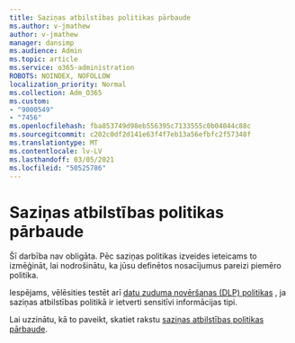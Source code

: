 ```yaml
---
title: Saziņas atbilstības politikas pārbaude
ms.author: v-jmathew
author: v-jmathew
manager: dansimp
ms.audience: Admin
ms.topic: article
ms.service: o365-administration
ROBOTS: NOINDEX, NOFOLLOW
localization_priority: Normal
ms.collection: Adm_O365
ms.custom:
- "9000549"
- "7456"
ms.openlocfilehash: fba853749d98eb556395c7133555c0b04044c88c
ms.sourcegitcommit: c202c0df2d141e63f4f7eb13a56efbfc2f57348f
ms.translationtype: MT
ms.contentlocale: lv-LV
ms.lasthandoff: 03/05/2021
ms.locfileid: "50525786"
---
```

# <a name="test-your-communication-compliance-policy"></a>Saziņas atbilstības politikas pārbaude

Šī darbība nav obligāta. Pēc saziņas politikas izveides ieteicams to izmēģināt, lai nodrošinātu, ka jūsu definētos nosacījumus pareizi piemēro politika.

Iespējams, vēlēsities testēt arī [datu zuduma novēršanas (DLP) politikas](https://go.microsoft.com/fwlink/?linkid=2110890) , ja saziņas atbilstības politikā ir ietverti sensitīvi informācijas tipi.

Lai uzzinātu, kā to paveikt, skatiet rakstu [saziņas atbilstības politikas pārbaude](https://go.microsoft.com/fwlink/?linkid=2111304).
